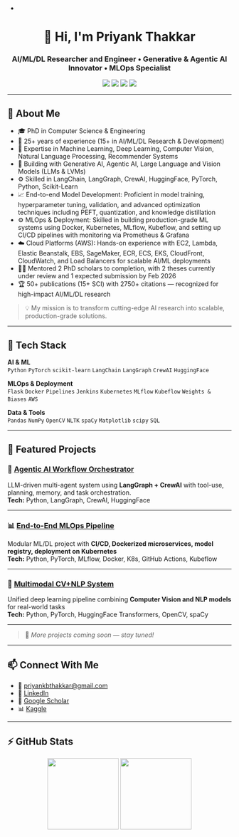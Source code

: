 - <!-- HEADER -->
<h1 align="center">👋 Hi, I'm Priyank Thakkar</h1>
<h3 align="center">AI/ML/DL Researcher and Engineer • Generative & Agentic AI Innovator • MLOps Specialist</h3>

<p align="center">
  <a href="mailto:priyankbthakkar@gmail.com"><img src="https://img.shields.io/badge/Email-priyankbthakkar%40gmail.com-red?style=for-the-badge&logo=gmail" /></a>
  <a href="https://www.linkedin.com/in/priyank-thakkar-4701689b/"><img src="https://img.shields.io/badge/LinkedIn-Connect-blue?style=for-the-badge&logo=linkedin" /></a>
  <a href="https://scholar.google.com/citations?user=0MNT3h8AAAAJ&hl=en"><img src="https://img.shields.io/badge/Google%20Scholar-Profile-lightgrey?style=for-the-badge&logo=googlescholar" /></a>
  <a href="https://www.kaggle.com/priyankdl"><img src="https://img.shields.io/badge/Kaggle-Competitor-blue?style=for-the-badge&logo=kaggle" /></a>
</p>

---

## 🚀 About Me

- 🎓 PhD in Computer Science & Engineering
- 💼 25+ years of experience (15+ in AI/ML/DL Research & Development)  
- 🧠 Expertise in Machine Learning, Deep Learning, Computer Vision, Natural Language Processing, Recommender Systems
- 🤖 Building with Generative AI, Agentic AI, Large Language and Vision Models (LLMs & LVMs)
- ⚙️ Skilled in LangChain, LangGraph, CrewAI, HuggingFace, PyTorch, Python, Scikit-Learn
- 📈 End-to-end Model Development: Proficient in model training, hyperparameter tuning, validation, and advanced optimization techniques including PEFT, quantization, and knowledge distillation
- ⚙️ MLOps & Deployment: Skilled in building production-grade ML systems using Docker, Kubernetes, MLflow, Kubeflow, and setting up CI/CD pipelines with monitoring via Prometheus & Grafana
- ☁️ Cloud Platforms (AWS): Hands-on experience with EC2, Lambda, Elastic Beanstalk, EBS, SageMaker, ECR, ECS, EKS, CloudFront, CloudWatch, and Load Balancers for scalable AI/ML deployments
- 👩‍🎓 Mentored 2 PhD scholars to completion, with 2 theses currently under review and 1 expected submission by Feb 2026
- 🏆 50+ publications (15+ SCI) with 2750+ citations — recognized for high-impact AI/ML/DL research  
> 💡 My mission is to transform cutting-edge AI research into scalable, production-grade solutions.

---

## 🧠 Tech Stack

**AI & ML**  
`Python` `PyTorch` `scikit-learn` `LangChain` `LangGraph` `CrewAI` `HuggingFace`

**MLOps & Deployment**  
`Flask` `Docker` `Pipelines` `Jenkins` `Kubernetes` `MLflow` `Kubeflow` `Weights & Biases` `AWS`

**Data & Tools**  
`Pandas` `NumPy` `OpenCV` `NLTK` `spaCy` `Matplotlib` `scipy` `SQL`

---

## 📂 Featured Projects

### 🤖 [Agentic AI Workflow Orchestrator](https://github.com/YOUR-USERNAME/agentic-ai-workflow)
LLM-driven multi-agent system using **LangGraph + CrewAI** with tool-use, planning, memory, and task orchestration.  
**Tech:** Python, LangGraph, CrewAI, HuggingFace

---

### 📊 [End-to-End MLOps Pipeline](https://github.com/YOUR-USERNAME/mlops-pipeline)
Modular ML/DL project with **CI/CD, Dockerized microservices, model registry, deployment on Kubernetes**  
**Tech:** Python, PyTorch, MLflow, Docker, K8s, GitHub Actions, Kubeflow

---

### 🧠 [Multimodal CV+NLP System](https://github.com/YOUR-USERNAME/multimodal-ai)
Unified deep learning pipeline combining **Computer Vision and NLP models** for real-world tasks  
**Tech:** Python, PyTorch, HuggingFace Transformers, OpenCV, spaCy

---

> 📌 *More projects coming soon — stay tuned!*

---

## 📫 Connect With Me

- 📧 [priyankbthakkar@gmail.com](mailto:priyankbthakkar@gmail.com)  
- 💼 [LinkedIn](https://www.linkedin.com/in/priyank-thakkar-4701689b)  
- 🧠 [Google Scholar](https://scholar.google.com/citations?user=0MNT3h8AAAAJ&hl=en)  
- 📊 [Kaggle](https://www.kaggle.com/priyankdl)

---

## ⚡ GitHub Stats

<p align="center">
  <img src="https://github-readme-stats.vercel.app/api?username=YOUR-USERNAME&show_icons=true&theme=radical" height="160"/>
  <img src="https://github-readme-stats.vercel.app/api/top-langs/?username=YOUR-USERNAME&layout=compact&theme=radical" height="160"/>
</p>


<!---
priyankbthakkar/priyankbthakkar is a ✨ special ✨ repository because its `README.md` (this file) appears on your GitHub profile.
You can click the Preview link to take a look at your changes.
--->
